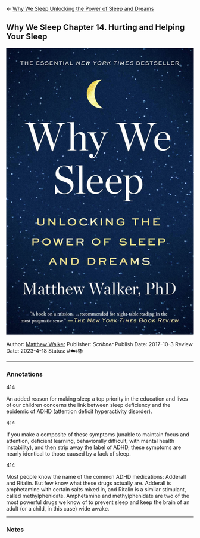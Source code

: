 \<- [Why We Sleep Unlocking the Power of Sleep and Dreams](Why%20We%20Sleep%20Unlocking%20the%20Power%20of%20Sleep%20and%20Dreams.md)

## Why We Sleep Chapter 14. Hurting and Helping Your Sleep

[ ![150](%E2%9A%99%EF%B8%8F%20Tools/%F0%9F%93%B8%20Images/901BF414-4D3E-4D38-9292-A9DC358266DC.jpeg) ](https://www.amazon.com/gp/aw/d/B06ZZ1YGJ5/ref=tmm_kin_swatch_0?ie=UTF8&qid=1676740370&sr=8-1)

Author: [Matthew Walker]()
Publisher: *Scribner*
Publish Date: 2017-10-3
Review Date: 2023-4-18
Status: #☁️/📚 

---

### Annotations

414

An added reason for making sleep a top priority in the education and lives of our children concerns the link between sleep deficiency and the epidemic of ADHD (attention deficit hyperactivity disorder).

414

If you make a composite of these symptoms (unable to maintain focus and attention, deficient learning, behaviorally difficult, with mental health instability), and then strip away the label of ADHD, these symptoms are nearly identical to those caused by a lack of sleep. 

414

Most people know the name of the common ADHD medications: Adderall and Ritalin. But few know what these drugs actually are. Adderall is amphetamine with certain salts mixed in, and Ritalin is a similar stimulant, called methylphenidate. Amphetamine and methylphenidate are two of the most powerful drugs we know of to prevent sleep and keep the brain of an adult (or a child, in this case) wide awake. 

---

### Notes
